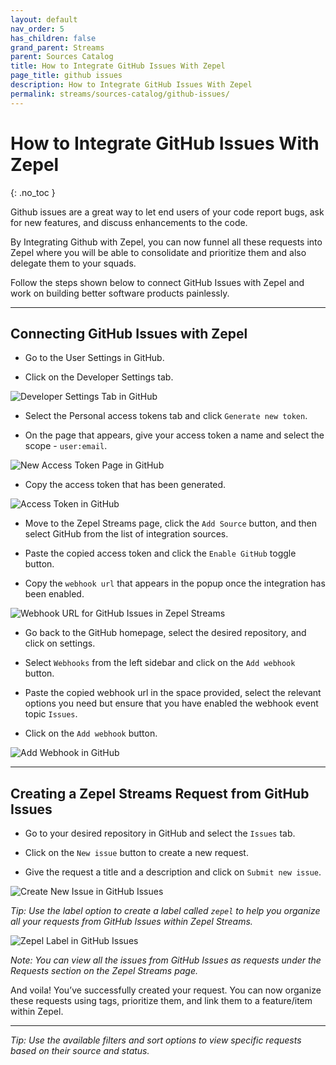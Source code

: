 ```yaml
---
layout: default
nav_order: 5
has_children: false
grand_parent: Streams
parent: Sources Catalog
title: How to Integrate GitHub Issues With Zepel
page_title: github issues
description: How to Integrate GitHub Issues With Zepel
permalink: streams/sources-catalog/github-issues/
---
```


# How to Integrate GitHub Issues With Zepel

{: .no_toc }

Github issues are a great way to let end users of your code report bugs, ask for new features, and discuss enhancements to the code.

By Integrating Github with Zepel, you can now funnel all these requests into Zepel where you will be able to consolidate and prioritize them and also delegate them to your squads. 

Follow the steps shown below to connect GitHub Issues with Zepel and work on building better software products painlessly.



---


## **Connecting GitHub Issues with Zepel**
- Go to the User Settings in GitHub.

- Click on the Developer Settings tab.

![Developer Settings Tab in GitHub](/guide/assets/uploads/developer-settings-in-github.png "Developer Settings")

- Select the Personal access tokens tab and click `Generate new token`.

- On the page that appears, give your access token a name and select the scope - `user:email`.  

![New Access Token Page in GitHub](/guide/assets/uploads/new-access-token-page-github-issue.png)

- Copy the access token that has been generated.

![Access Token in GitHub](/guide/assets/uploads/access-token-github-issues.png)

- Move to the Zepel Streams page, click the `Add Source` button, and then select GitHub from the list of integration sources.

- Paste the copied access token and click the `Enable GitHub` toggle button.

- Copy the `webhook url` that appears in the popup once the integration has been enabled.

![Webhook URL for GitHub Issues  in Zepel Streams](/guide/assets/uploads/webhook-url-github-issues.png)

- Go back to the GitHub homepage, select the desired repository, and click on settings. 

- Select `Webhooks` from the left sidebar and click on the `Add webhook` button.

- Paste the copied webhook url in the space provided, select the relevant options you need but ensure that you have enabled the webhook event topic `Issues`.

- Click on the `Add webhook` button.

![Add Webhook in GitHub](/guide/assets/uploads/add-webhooks-github-issues.png)

---

## **Creating a Zepel Streams Request from GitHub Issues**

- Go to your desired repository in GitHub and select the `Issues` tab.

- Click on the `New issue` button to create a new request.

- Give the request a title and a description and click on `Submit new issue`.

![Create New Issue in GitHub Issues](/guide/assets/uploads/create-issue-in-github-issues.png)

 *Tip: Use the label option to create a label called `zepel` to help you organize all your requests from GitHub Issues within Zepel Streams.*

 ![Zepel Label in GitHub Issues](/guide/assets/uploads/create-zepel-label-github-issues.png)

 *Note: You can view all the issues from GitHub Issues as requests under the Requests section on the Zepel Streams page.*

 And voila! You’ve successfully created your request. You can now organize these requests using tags, prioritize them, and link them to a feature/item within Zepel. 

---

*Tip: Use the available filters and sort options to view specific requests based on their source and status.*

